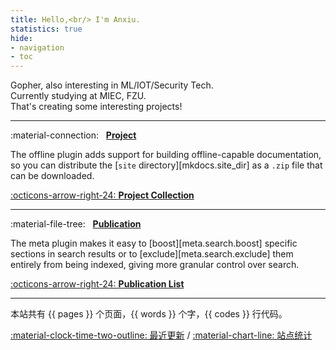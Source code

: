 ```yaml
---
title: Hello,<br/> I'm Anxiu.
statistics: true
hide:
- navigation
- toc
---
```



Gopher, also interesting in ML/IOT/Security Tech.<br/>
Currently studying at MIEC, FZU.<br/>
That's creating some interesting projects!


---

:material-connection: &nbsp; __[Project](https://github.com/Anxiu0101)__

The offline plugin adds support for building offline-capable documentation,
so you can distribute the [`site` directory][mkdocs.site_dir] as a `.zip`
file that can be downloaded.

[:octicons-arrow-right-24: __Project Collection__](https://github.com/Anxiu0101)

---

:material-file-tree: &nbsp; __[Publication](https://www.researchgate.net/profile/Yuchen-Fang-13/research)__

The meta plugin makes it easy to [boost][meta.search.boost] specific
sections in search results or to [exclude][meta.search.exclude] them
entirely from being indexed, giving more granular control over search.

[:octicons-arrow-right-24: __Publication List__](https://www.researchgate.net/profile/Yuchen-Fang-13/research)

---

本站共有 {{ pages }} 个页面，{{ words }} 个字，{{ codes }} 行代码。

<!-- [:octicons-info-16: 关于我](about/) /  -->
[:material-clock-time-two-outline: 最近更新](changelog/) / 
[:material-chart-line: 站点统计](javascript:toggle_statistics();)


<div id="statistics" markdown="1" class="card" style="width: 27em; border-color: transparent; opacity: 0; font-size: 75%">
<div style="padding-left: 1em;" markdown="1">
页面总数：{{pages}}  
总字数：{{words}}  
代码块行数：{{codes}}  
网站运行时间：<span id="web-time"></span>
</div>
</div>
<script>
function updateTime() {
    var date = new Date();
    var now = date.getTime();
    var startDate = new Date("2022/01/03 09:10:00");
    var start = startDate.getTime();
    var diff = now - start;
    var y, d, h, m;
    y = Math.floor(diff / (365 * 24 * 3600 * 1000));
    diff -= y * 365 * 24 * 3600 * 1000;
    d = Math.floor(diff / (24 * 3600 * 1000));
    h = Math.floor(diff / (3600 * 1000) % 24);
    m = Math.floor(diff / (60 * 1000) % 60);
    if (y == 0) {
        document.getElementById("web-time").innerHTML = d + "<span class=\"heti-spacing\"> </span>天<span class=\"heti-spacing\"> </span>" + h + "<span class=\"heti-spacing\"> </span>小时<span class=\"heti-spacing\"> </span>" + m + "<span class=\"heti-spacing\"> </span>分钟";
    } else {
        document.getElementById("web-time").innerHTML = y + "<span class=\"heti-spacing\"> </span>年<span class=\"heti-spacing\"> </span>" + d + "<span class=\"heti-spacing\"> </span>天<span class=\"heti-spacing\"> </span>" + h + "<span class=\"heti-spacing\"> </span>小时<span class=\"heti-spacing\"> </span>" + m + "<span class=\"heti-spacing\"> </span>分钟";
    }
    setTimeout(updateTime, 1000 * 60);
}
updateTime();
function toggle_statistics() {
    var statistics = document.getElementById("statistics");
    if (statistics.style.opacity == 0) {
        statistics.style.opacity = 1;
    } else {
        statistics.style.opacity = 0;
    }
}
</script>